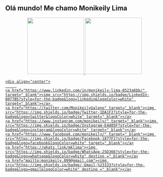 ##  Olá mundo! Me chamo Monikeily Lima
<div align="center">
  <a href="https://github.com/rafaballerini">
  <img height="180em" src="https://github-readme-stats.vercel.app/api?username=monikeily&show_icons=true&theme=dracula&include_all_commits=true&count_private=true"/>
  <img height="180em" src="https://github-readme-stats.vercel.app/api/top-langs/?username=monikeily&layout=compact&langs_count=7&theme=dracula"/>
</div>
 
 
<div> 
    
    <div align="center">
         
    <a href="https://www.linkedin.com/in/monikeily-lima-8523a6bb/" target="_blank"><img src="https://img.shields.io/badge/LinkedIn-0077B5?style=for-the-badge&logo=linkedin&logoColor=white" target="_blank"></a> 
    <a href="https://twitter.com/MonikeilyGaleno" target="_blank"><img src="https://img.shields.io/badge/Twitter-1DA1F2?style=for-the-badge&logo=twitter&logoColor=white" target="_blank"></a>
    <a href="https://www.instagram.com/monikeily/" target="_blank"><img src="https://img.shields.io/badge/Instagram-E4405F?style=for-the-badge&logo=instagram&logoColor=white" target="_blank"></a>
    <a href="https://www.facebook.com/monikeily/" target="_blank"><img src="https://img.shields.io/badge/Facebook-1877F2?style=for-the-badge&logo=facebook&logoColor=white" target="_blank"></a>
    <a href="https://whats.link/mklima"><img src="https://img.shields.io/badge/WhatsApp-25D366?style=for-the-badge&logo=whatsapp&logoColor=white" destino ="_blank"></a>
    <a href="mailto:monikeily.099@gmail.com"><img src="https://img.shields.io/badge/-Gmail-%23333?style=for-the-badge&logo=gmail&logoColor=white" destino ="_blank"></a>
</div>

